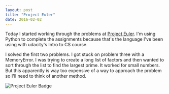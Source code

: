 ```yaml
---
layout: post
title: "Project Euler"
date: 2016-02-02
---
```

Today I started working through the problems at [Project Euler](https://projecteuler.net). I'm using Python to complete the assignments because that's the
language I've been using with udacity's Intro to CS course. 

I solved the first two problems. I got stuck on problem three with a MemoryError. I was trying to create a long list of factors
and then wanted to sort through the list to find the largest prime. It worked for small numbers. But this apparently is way too expensive of a way to approach
the problem so I'll need to think of another method.

![Project Euler Badge](http://projecteuler.net/profile/modernconley.png")
